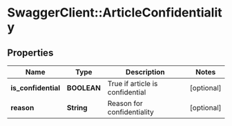# SwaggerClient::ArticleConfidentiality

## Properties
Name | Type | Description | Notes
------------ | ------------- | ------------- | -------------
**is_confidential** | **BOOLEAN** | True if article is confidential | [optional] 
**reason** | **String** | Reason for confidentiality | [optional] 


